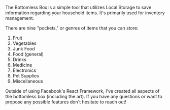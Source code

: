 The Bottomless Box is a simple tool that utilizes Local Storage to save information regarding your household items. It's primarily used for inventory management. 

There are nine "pockets," or genres of items that you can store:

1. Fruit
2. Vegetables
3. Junk Food
4. Food (general)
5. Drinks
6. Medicine
7. Electronics
8. Pet Supplies
9. Miscellaneous

Outside of using Facebook's React Framework, I've created all aspects of the bottomless box (including the art). If you have any questions or want to propose any possible features don't hesitate to reach out!